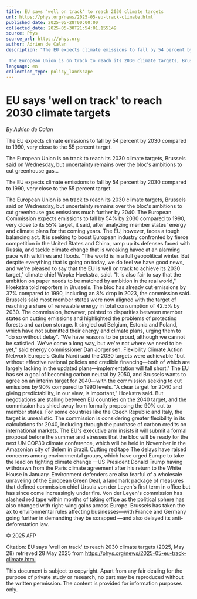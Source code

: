 ```yaml
---
title: EU says 'well on track' to reach 2030 climate targets
url: https://phys.org/news/2025-05-eu-track-climate.html
published_date: 2025-05-28T00:00:00
collected_date: 2025-05-30T21:54:01.155149
source: Phys
source_url: https://phys.org
author: Adrien de Calan
description: "The EU expects climate emissions to fall by 54 percent by 2030 compared to 1990, very close to the 55 percent target.
 
 The European Union is on track to reach its 2030 climate targets, Brussels said on Wednesday, but uncertainty remains over the bloc's ambitions to cut greenhouse gas..."
language: en
collection_type: policy_landscape
---
```


# EU says 'well on track' to reach 2030 climate targets

*By Adrien de Calan*

The EU expects climate emissions to fall by 54 percent by 2030 compared to 1990, very close to the 55 percent target.
 
 The European Union is on track to reach its 2030 climate targets, Brussels said on Wednesday, but uncertainty remains over the bloc's ambitions to cut greenhouse gas...

The EU expects climate emissions to fall by 54 percent by 2030 compared to 1990, very close to the 55 percent target.
 
 The European Union is on track to reach its 2030 climate targets, Brussels said on Wednesday, but uncertainty remains over the bloc's ambitions to cut greenhouse gas emissions much further by 2040. 
 The European Commission expects emissions to fall by 54% by 2030 compared to 1990, very close to its 55% target, it said, after analyzing member states' energy and climate plans for the coming years. 
 The EU, however, faces a tough balancing act. 
 It is seeking to boost European industry confronted by fierce competition in the United States and China, ramp up its defenses faced with Russia, and tackle climate change that is wreaking havoc at an alarming pace with wildfires and floods. 
 "The world is in a full geopolitical winter. But despite everything that is going on today, we do feel we have good news, and we're pleased to say that the EU is well on track to achieve its 2030 target," climate chief Wopke Hoekstra, said. 
 "It is also fair to say that the ambition on paper needs to be matched by ambition in the real world," Hoekstra told reporters in Brussels. 
 The bloc has already cut emissions by 37% compared to 1990, including an 8% drop in 2023, the commission said. 
 Brussels said most member states were now aligned with the target of reaching a share of renewable energy in total consumption of 42.5% by 2030. 
 The commission, however, pointed to disparities between member states on cutting emissions and highlighted the problems of protecting forests and carbon storage. 
 It singled out Belgium, Estonia and Poland, which have not submitted their energy and climate plans, urging them to "do so without delay". 
 "We have reasons to be proud, although we cannot be satisfied. We've come a long way, but we're not where we need to be yet," said energy commissioner Dan Jorgensen. 
 Flexibility 
 Climate Action Network Europe's Giulia Nardi said the 2030 targets were achievable "but without effective national policies and credible financing—both of which are largely lacking in the updated plans—implementation will fall short." 
 The EU has set a goal of becoming carbon neutral by 2050, and Brussels wants to agree on an interim target for 2040—with the commission seeking to cut emissions by 90% compared to 1990 levels. 
 "A clear target for 2040 and giving predictability, in our view, is important," Hoekstra said. 
 But negotiations are stalling between EU countries on the 2040 target, and the commission has shied away from formally proposing the 90% cut to member states. 
 For some countries like the Czech Republic and Italy, the target is unrealistic. 
 The commission is considering greater flexibility in its calculations for 2040, including through the purchase of carbon credits on international markets. 
 The EU's executive arm insists it will submit a formal proposal before the summer and stresses that the bloc will be ready for the next UN COP30 climate conference, which will be held in November in the Amazonian city of Belem in Brazil. 
 Cutting red tape 
 The delays have raised concerns among environmental groups, which have urged Europe to take the lead on fighting climate change —US President Donald Trump having withdrawn from the Paris climate agreement after his return to the White House in January. 
 Environment defenders are also fearful of a wholesale unraveling of the European Green Deal, a landmark package of measures that defined commission chief Ursula von der Leyen's first term in office but has since come increasingly under fire. 
 Von der Leyen's commission has slashed red tape within months of taking office as the political sphere has also changed with right-wing gains across Europe. 
 Brussels has taken the ax to environmental rules affecting businesses—with France and Germany going further in demanding they be scrapped —and also delayed its anti-deforestation law. 
 
© 2025 AFP

Citation:
EU says 'well on track' to reach 2030 climate targets (2025, May 28)
retrieved 28 May 2025
from https://phys.org/news/2025-05-eu-track-climate.html

This document is subject to copyright. Apart from any fair dealing for the purpose of private study or research, no
part may be reproduced without the written permission. The content is provided for information purposes only.